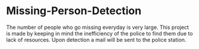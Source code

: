 # Missing-Person-Detection
The number of people who go missing everyday is very large.
This project is made by keeping in mind the inefficiency of the police to find them due to lack of resources. Upon detection a mail will be sent to the police station.
